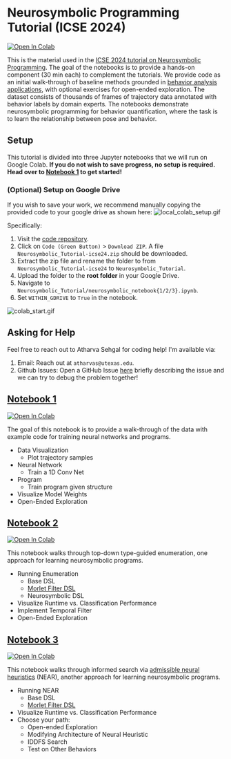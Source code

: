# Neurosymbolic Programming Tutorial (ICSE 2024)

[![Open In Colab](https://colab.research.google.com/assets/colab-badge.svg)](https://colab.research.google.com/github/neurosymbolic-learning/Neurosymbolic_Tutorial/blob/icse24)

This is the material used in the [ICSE 2024 tutorial on Neurosymbolic Programming](https://neurosymbolic-learning.github.io/Neurosymbolic_Tutorial/README.html). The goal of the notebooks is to provide a hands-on component (30 min each) to complement the tutorials. We provide code as an initial walk-through of baseline methods grounded in [behavior analysis applications](https://arxiv.org/pdf/2104.02710.pdf), with optional exercises for open-ended exploration. The dataset consists of thousands of frames of trajectory data annotated with behavior labels by domain experts. The notebooks demonstrate neurosymbolic programming for behavior quantification, where the task is to learn the relationship between pose and behavior. 

## Setup

This tutorial is divided into three Jupyter notebooks that we will run on Google Colab. **If you do not wish to save progress, no setup is required. Head over to [Notebook 1](neurosymbolic_notebook1.ipynb) to get started!**

### (Optional) Setup on Google Drive

If you wish to save your work, we recommend manually copying the provided code to your google drive as shown here:
![local_colab_setup.gif](https://github.com/neurosymbolic-learning/Neurosymbolic_Tutorial/blob/icse24/imgs/local_colab_setup.gif?raw=true)

Specifically:
1. Visit the [code repository](https://github.com/neurosymbolic-learning/Neurosymbolic_Tutorial/tree/icse24).
2. Click on `Code (Green Button)` > `Download ZIP`. A file `Neurosymbolic_Tutorial-icse24.zip` should be downloaded.
3. Extract the zip file and rename the folder to from `Neurosymbolic_Tutorial-icse24` to `Neurosymbolic_Tutorial`.
4. Upload the folder to the **root folder** in your Google Drive.
5. Navigate to `Neurosymbolic_Tutorial/neurosymbolic_notebook{1/2/3}.ipynb`.
6. Set `WITHIN_GDRIVE` to `True` in the notebook.

![colab_start.gif](https://github.com/neurosymbolic-learning/Neurosymbolic_Tutorial/blob/icse24/imgs/colab_start.gif?raw=true)



## Asking for Help

Feel free to reach out to Atharva Sehgal for coding help! I'm available via:
1. Email: Reach out at `atharvas@utexas.edu`.
2. Github Issues: Open a GitHub Issue [here](https://github.com/neurosymbolic-learning/Neurosymbolic_Tutorial/issues/new) briefly describing the issue and we can try to debug the problem together!

## [Notebook 1](neurosymbolic_notebook1.ipynb)

[![Open In Colab](https://colab.research.google.com/assets/colab-badge.svg)](https://colab.research.google.com/github/neurosymbolic-learning/Neurosymbolic_Tutorial/blob/icse24/neurosymbolic_notebook1.ipynb)


The goal of this notebook is to provide a walk-through of the data with example code for training neural networks and programs. 

* Data Visualization
     *  Plot trajectory samples
* Neural Network
     * Train a 1D Conv Net
* Program 
     * Train program given structure
* Visualize Model Weights
* Open-Ended Exploration

## [Notebook 2](neurosymbolic_notebook2.ipynb)

[![Open In Colab](https://colab.research.google.com/assets/colab-badge.svg)](https://colab.research.google.com/github/neurosymbolic-learning/Neurosymbolic_Tutorial/blob/icse24/neurosymbolic_notebook2.ipynb)

This notebook walks through top-down type-guided enumeration, one approach for learning neurosymbolic programs.

* Running Enumeration
     *  Base DSL
     *  [Morlet Filter DSL](https://arxiv.org/pdf/2106.06114.pdf)
     *  Neurosymbolic DSL     
* Visualize Runtime vs. Classification Performance
* Implement Temporal Filter 
* Open-Ended Exploration

## [Notebook 3](neurosymbolic_notebook3.ipynb)

[![Open In Colab](https://colab.research.google.com/assets/colab-badge.svg)](https://colab.research.google.com/github/neurosymbolic-learning/Neurosymbolic_Tutorial/blob/icse24/neurosymbolic_notebook3.ipynb)

This notebook walks through informed search via [admissible neural heuristics](https://arxiv.org/pdf/2007.12101.pdf) (NEAR), another approach for learning neurosymbolic programs.

* Running NEAR
     *  Base DSL
     *  [Morlet Filter DSL](https://arxiv.org/pdf/2106.06114.pdf)
* Visualize Runtime vs. Classification Performance
* Choose your path:
     *  Open-ended Exploration
     *  Modifying Architecture of Neural Heuristic 
     *  IDDFS Search
     *  Test on Other Behaviors
